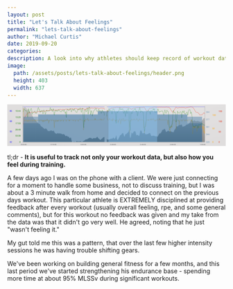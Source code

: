 ```yaml
---
layout: post
title: "Let's Talk About Feelings"
permalink: "lets-talk-about-feelings"
author: "Michael Curtis"
date: 2019-09-20
categories:
description: A look into why athletes should keep record of workout data and feelings to optimize their training.
image:
  path: /assets/posts/lets-talk-about-feelings/header.png
  height: 403
  width: 637
---
```


<img src="/assets/posts/lets-talk-about-feelings/header.png">

tl;dr - **It is useful to track not only your workout data, but also how you feel during training.**

A few days ago I was on the phone with a client. We were just connecting for a moment to handle some business, not to discuss training, but I was about a 3 minute walk from home and decided to connect on the previous days workout. This particular athlete is EXTREMELY disciplined at providing feedback after every workout (usually overall feeling, rpe, and some general comments), but for this workout no feedback was given and my take from the data was that it didn't go very well. He agreed, noting that he just "wasn't feeling it."

My gut told me this was a pattern, that over the last few higher intensity sessions he was having trouble shifting gears.

We've been working on building general fitness for a few months, and this last period we've started strengthening his endurance base - spending more time at about 95% MLSSv during significant workouts.

